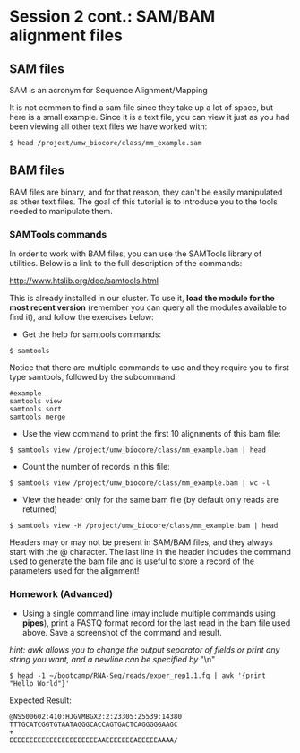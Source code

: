 # Session 2 cont.: SAM/BAM alignment files

## SAM files
SAM is an acronym for Sequence Alignment/Mapping

It is not common to find a sam file since they take up a lot of space, but here is a small example. Since it is a text file, you can view it just as you had been viewing all other text files we have worked with:

```
$ head /project/umw_biocore/class/mm_example.sam
```

## BAM files
BAM files are binary, and for that reason, they can't be easily manipulated as other text files. The goal of this tutorial is to introduce you to the tools needed to manipulate them.

### SAMTools commands
In order to work with BAM files, you can use the SAMTools library of utilities. Below is a link to the full description of the commands:

http://www.htslib.org/doc/samtools.html

This is already installed in our cluster. To use it, **load the module for the most recent version** (remember you can query all the modules available to find it), and follow the exercises below:

  * Get the help for samtools commands:
  ```
  $ samtools
  ```

  Notice that there are multiple commands to use and they require you to first type samtools, followed by the subcommand:

  ```
  #example
  samtools view
  samtools sort
  samtools merge
  ```

  * Use the view command to print the first 10 alignments of this bam file:
  ```
  $ samtools view /project/umw_biocore/class/mm_example.bam | head
  ```

  * Count the number of records in this file:
  ```
  $ samtools view /project/umw_biocore/class/mm_example.bam | wc -l
  ```

  * View the header only for the same bam file (by default only reads are returned)
  ```
  $ samtools view -H /project/umw_biocore/class/mm_example.bam | head
  ```
  Headers may or may not be present in SAM/BAM files, and they always start with the @ character. The last line in the header includes the command used to generate the bam file and is useful to store a record of the parameters used for the alignment!

### Homework (Advanced)
* Using a single command line (may include multiple commands using **pipes**), print a FASTQ format record for the last read in the bam file used above. Save a screenshot of the command and result.

*hint: awk allows you to change the output separator of fields or print any string you want, and a newline can be specified by* "\n"
```
$ head -1 ~/bootcamp/RNA-Seq/reads/exper_rep1.1.fq | awk '{print "Hello World"}'
```

Expected Result:
```
@NS500602:410:HJGVMBGX2:2:23305:25539:14380
TTTGCATCGGTGTAATAGGGCACCAGTGACTCAGGGGGAAGC
+
EEEEEEEEEEEEEEEEEEEEEEAAEEEEEEEAEEEEEAAAA/
```
